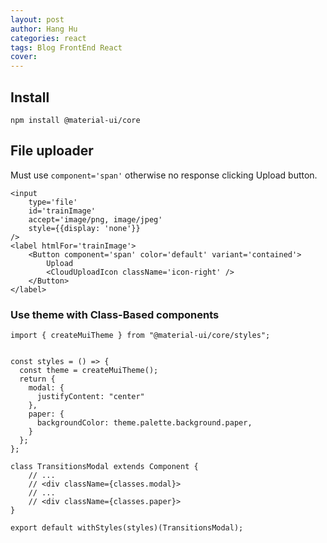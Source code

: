 ```yaml
---
layout: post
author: Hang Hu
categories: react
tags: Blog FrontEnd React 
cover: 
---
```


## Install

```
npm install @material-ui/core
```

## File uploader

Must use `component='span'` otherwise no response clicking Upload button.

```
<input
    type='file'
    id='trainImage'
    accept='image/png, image/jpeg'
    style={{display: 'none'}}
/>
<label htmlFor='trainImage'>
    <Button component='span' color='default' variant='contained'>
        Upload
        <CloudUploadIcon className='icon-right' />
    </Button>
</label>
```


### Use theme with Class-Based components

```
import { createMuiTheme } from "@material-ui/core/styles";


const styles = () => {
  const theme = createMuiTheme();
  return {
    modal: {
      justifyContent: "center"
    },
    paper: {
      backgroundColor: theme.palette.background.paper,
    }
  };
};

class TransitionsModal extends Component {
    // ...
    // <div className={classes.modal}>
    // ...
    // <div className={classes.paper}>
}

export default withStyles(styles)(TransitionsModal);
```